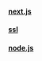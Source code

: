 #### [next.js](https://github.com/inithink/notes/blob/master/next-js.md)  
#### [ssl](https://github.com/inithink/notes/blob/master/ssl.md)
#### [node.js](https://github.com/inithink/notes/blob/master/typescript-node.md)
